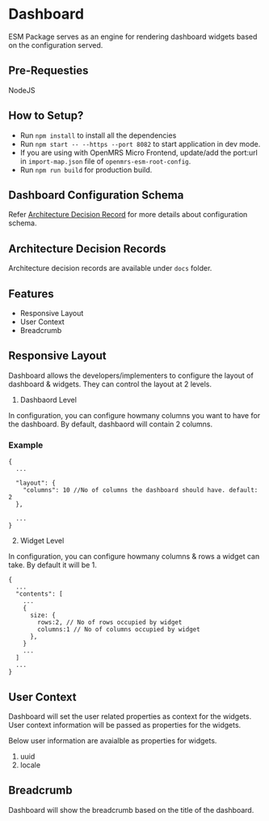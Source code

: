 # Dashboard

ESM Package serves as an engine for rendering dashboard widgets based on the configuration served.

## Pre-Requesties

NodeJS

## How to Setup?

- Run `npm install` to install all the dependencies
- Run `npm start -- --https --port 8082` to start application in dev mode.
- If you are using with OpenMRS Micro Frontend, update/add the port:url in `import-map.json` file of `openmrs-esm-root-config`.
- Run `npm run build` for production build.

## Dashboard Configuration Schema

Refer [Architecture Decision Record](docs/adr-03-dashboard-configuration.md) for more details about configuration schema.

## Architecture Decision Records

Architecture decision records are available under `docs` folder.

## Features

- Responsive Layout
- User Context
- Breadcrumb

## Responsive Layout

Dashboard allows the developers/implementers to configure the layout of dashboard & widgets. They can control the layout at 2 levels.

1. Dashbaord Level

In configuration, you can configure howmany columns you want to have for the dashboard.
By default, dashbaord will contain 2 columns.

### Example

```
{
  ...

  "layout": {
    "columns": 10 //No of columns the dashboard should have. default: 2
  },

  ...
}
```

2. Widget Level

In configuration, you can configure howmany columns & rows a widget can take. By default it will be 1.

```
{
  ...
  "contents": [
    ...
    {
      size: {
        rows:2, // No of rows occupied by widget
        columns:1 // No of columns occupied by widget
      },
    }
    ...
  ]
  ...
}
```

## User Context

Dashboard will set the user related properties as context for the widgets. User context information will be passed as properties for the widgets.

Below user information are avaialble as properties for widgets.

1. uuid
2. locale

## Breadcrumb

Dashboard will show the breadcrumb based on the title of the dashboard.
